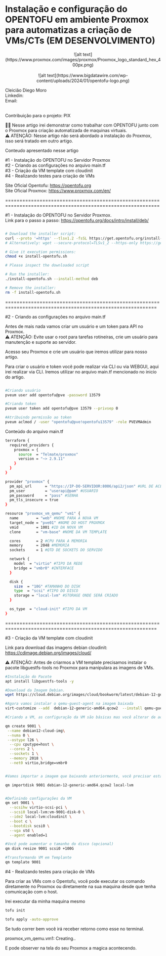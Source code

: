 
# Instalação e configuração do OPENTOFU em ambiente Proxmox para automatizas a criação de VMs/CTs (EM DESENVOLVIMENTO)
<div align="center">
![alt text](https://www.proxmox.com/images/proxmox/Proxmox_logo_standard_hex_400px.png)<br><br>
![alt text](https://www.bigdatawire.com/wp-content/uploads/2024/01/opentofu-logo.png)
</div>


Cleicião Diego Moro<br>
Linkedin:  <br>
Email:
<br><br>


Contribuição para o projeto: PIX <br>



 🤩🤩
Nesse artigo irei demonstrar como trabalhar com OPENTOFU junto com o  Proxmox para criação automatizada de maquinas virtuais.<br>
⚠️ ATENÇÃO: Nesse artigo não será abordado a instalação do Proxmox, isso será tratado em outro artigo.

Conteudo apresentado nesse artigo

#1 - Instalação do OPENTOFU no Servidor Proxmox<br>
#2 - Criando as configurações no arquivo main.tf<br> 
#3 - Criação da VM template com cloudinit<br>
#4 - Realizando testes para criação de VMs



Site Oficial Opentofu: https://opentofu.org<br>
Site Oficial Proxmox: https://www.proxmox.com/en/

============================================================================================================



#1 - Instalação do OPENTOFU no Servidor Proxmox.<br>
Link para o passo a passo: https://opentofu.org/docs/intro/install/deb/ <br>

```bash

# Download the installer script:
curl --proto '=https' --tlsv1.2 -fsSL https://get.opentofu.org/install-opentofu.sh -o install-opentofu.sh
# Alternatively: wget --secure-protocol=TLSv1_2 --https-only https://get.opentofu.org/install-opentofu.sh -O install-opentofu.sh

# Give it execution permissions:
chmod +x install-opentofu.sh

# Please inspect the downloaded script

# Run the installer:
./install-opentofu.sh --install-method deb

# Remove the installer:
rm -f install-opentofu.sh


```


===========================================================================================================


#2 - Criando as configurações no arquivo main.tf<br>

Antes de mais nada vamos criar um usuário e um token para API no Proxmox.<br>
⚠️ ATENÇÃO: Evite usar o root para tarefas rotineiras, crie um usuário para manutenção e suporte ao servidor.<br>


Acesso seu Proxmox e crie um usuário que iremos utilizar para nosso artigo.

Para criar o usuário e token você pode realizar via CLI ou via WEBGUI, aqui irei realizar via CLI. Iremos utilizar no arquivo main.tf
mencionado no inicio do artigo.

```bash

#Criando usuário
pveum user add opentofu@pve -password 13579

#Criando token
pveum user token add opentofu@pve 13579 --privsep 0

#Atribuindo permissão ao token
pveum aclmod / -user "opentofu@pve!opentofu13579" -role PVEVMAdmin
```

                 

Conteúdo do arquivo main.tf

```bash
terraform {
  required_providers {
    proxmox = {
      source  = "Telmate/proxmox"
      version = "~> 2.9.11"
    }
  }
}

provider "proxmox" {
  pm_api_url      = "https://IP-DO-SERVIDOR:8006/api2/json" #URL DE ACESSO AO PVE
  pm_user         = "userapi@pam" #USUARIO
  pm_password     = "pass" #SENHA
  pm_tls_insecure = true 
}

resource "proxmox_vm_qemu" "vm1" {
  name        = "web" #NOME PARA A NOVA VM
  target_node = "pve01" #NOME DO HOST PROXMOX
  vmid        = 1001 #ID DA NOVA VM
  clone       = "vm-base" #NOME DA VM TEMPLATE

  cores       = 2 #CPU PARA A MEMORIA
  memory      = 2048 #MEMORIA
  sockets     = 1 #QTD DE SOCKETS DO SERVIDO

  network {
    model  = "virtio" #TIPO DA REDE
    bridge = "vmbr0" #INTERFACE
  }

  disk {
    size  = "10G" #TAMANHO DO DISK
    type  = "scsi" #TIPO DO DISCO
    storage = "local-lvm" #STORAGE ONDE SERÁ CRIADO
  }

  os_type  = "cloud-init" #TIPO DA VM
}

```

===========================================================================================================


#3 - Criação da VM template com cloudinit

Link para download das imagens debian cloudinit: https://cdimage.debian.org/images/cloud/

⚠️ ATENÇÃO: Antes de criarmos a VM template precisamos instalar o pacote libguestfs-tools no Proxmox para manipulara as imagens de VMs.

```bash
#Instalação do Pacote
apt install libguestfs-tools -y

#Download da Imagem Debian.
wget https://cloud.debian.org/images/cloud/bookworm/latest/debian-12-generic-amd64.qcow2

#Agora vamos instalar o qemu-guest-agent na imagem baixada
virt-customize --add  debian-12-generic-amd64.qcow2  --install qemu-guest-agent

#Criando a VM, as configuração da VM são básicas mas você alterar de acordo com a necessidade.

qm create 9001 \
 --name debian12-cloud-img\
 --numa 0 \
 --ostype l26 \
  --cpu cputype=host \
  --cores 2 \
  --sockets 1 \
  --memory 2018 \
  --net0 virtio,bridge=vmbr0


#Vamos importar a imagem que baixando anteriormente, você precisar estar no mesmo diretorio onde baixou a imagem.

qm importdisk 9001 debian-12-generic-amd64.qcow2 local-lvm


#Definindo configurações da VM
qm set 9001 \
  --scsihw virtio-scsi-pci \
  --scsi0 local-lvm:vm-9001-disk-0 \
  --ide2 local-lvm:cloudinit \
  --boot c \
  --bootdisk scsi0 \
  --vga std \
  --agent enabled=1

#Vocẽ pode aumentar o tamanho do disco (opcional)
qm disk resize 9001 scsi0 +100G

#Transformando VM em Templante
qm template 9001

```


#4 - Realizando testes para criação de VMs

Para criar as VMs com o Opentofu, você pode executar os comando diretamente no Proxmox ou diretamente na sua maquina desde que tenha comunicação com o host.

Irei executar da minha maquina mesmo

```bash
tofu init

tofu apply -auto-approve

```
Se tudo correr bem você irá receber retorno como esse no terminal.

proxmox_vm_qemu.vm1: Creating..

E pode observer na tela do seu Proxmox a magica acontecendo.
